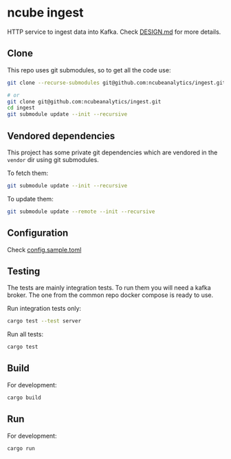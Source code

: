 # ncube ingest

HTTP service to ingest data into Kafka. Check [DESIGN.md](DESIGN.md) for more details.

## Clone
This repo uses git submodules, so to get all the code use:
```sh
git clone --recurse-submodules git@github.com:ncubeanalytics/ingest.git

# or
git clone git@github.com:ncubeanalytics/ingest.git
cd ingest
git submodule update --init --recursive
```

## Vendored dependencies
This project has some private git dependencies which are vendored
in the `vendor` dir using git submodules.

To fetch them:
```sh
git submodule update --init --recursive
```

To update them:
```sh
git submodule update --remote --init --recursive
```

## Configuration

Check [config.sample.toml](./config.sample.toml)

## Testing

The tests are mainly integration tests. To run them you will need a kafka broker. The one
from the common repo docker compose is ready to use.

Run integration tests only:
```sh
cargo test --test server
```

Run all tests:
```sh
cargo test
```

## Build
For development:
```sh
cargo build
```

## Run
For development:
```sh
cargo run
```
